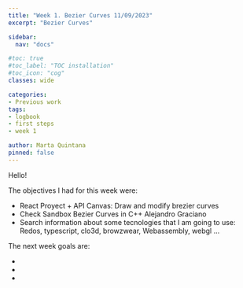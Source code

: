 ```yaml
---
title: "Week 1. Bezier Curves 11/09/2023"
excerpt: "Bezier Curves"

sidebar:
  nav: "docs"

#toc: true
#toc_label: "TOC installation"
#toc_icon: "cog"
classes: wide

categories:
- Previous work
tags:
- logbook
- first steps
- week 1

author: Marta Quintana
pinned: false
---
```


Hello!

The objectives I had for this week were:

- React Proyect + API Canvas: Draw and modify brezier curves
- Check Sandbox Bezier Curves in C++ Alejandro Graciano
- Search information about some tecnologies that I am going to use: Redos, typescript, clo3d, browzwear, Webassembly, webgl ...

The next week goals are:

-
-
-
